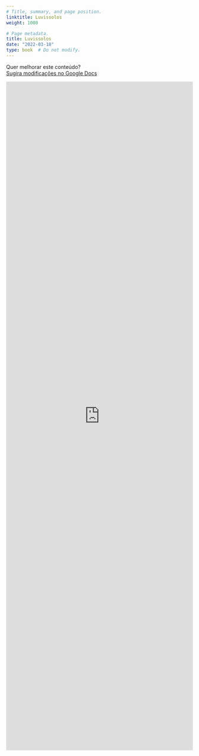 ```yaml
---
# Title, summary, and page position.
linktitle: Luvissolos
weight: 1000

# Page metadata.
title: Luvissolos
date: "2022-03-18"
type: book  # Do not modify.
---
```


Quer melhorar este conteúdo?<br>
[<i class="fa fa-edit" aria-hidden="true"></i> Sugira modificações no Google Docs][edit]

[edit]: https://docs.google.com/document/d/1i2HGu_bbW7zx_9WF_OHhzEdYBnj3sgWxGOSrXbMfnKQ/edit?usp=sharing

<iframe frameborder="0" style="width: 100%; height: 1800px" src="https://docs.google.com/document/d/e/2PACX-1vSxw8qHhiB24w6XNLB1CWb0HgoBynKE_dhu5MWg62HAqnXNhlwPoRjafg87OkkTHVwL928O-c7pBFWn/pub?embedded=true"></iframe>

